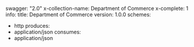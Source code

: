 swagger: "2.0"
x-collection-name: Department of Commerce
x-complete: 1
info:
  title: Department of Commerce
  version: 1.0.0
schemes:
- http
produces:
- application/json
consumes:
- application/json